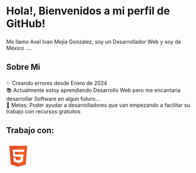 <h1 align="left">Hola!, Bienvenidos a mi perfil de GitHub!</h1>

###

<p align="left">Me llamo Axel Ivan Mejia Gonzalez, soy un Desarrollador Web y soy de México ....</p>

###

<h2 align="left">Sobre Mi</h2>

###

<p align="left">✨ Creando errores desde Enero de 2024<br>📚 Actualmente estoy aprendiendo Desarrollo Web pero me encantaria desarrollar Software en algun futuro...<br>🎯 Metas: Poder ayudar a desarrolladores que van empezando a facilitar su trabajo con recursos gratuitos

###

<h2 align="left">Trabajo con: </h2>

###

<div align="left">
  <svg width="64px" height="64px" viewBox="0 0 32 32" fill="none" xmlns="http://www.w3.org/2000/svg"><g id="SVGRepo_bgCarrier" stroke-width="0"></g><g id="SVGRepo_tracerCarrier" stroke-linecap="round" stroke-linejoin="round"></g><g id="SVGRepo_iconCarrier"> <path d="M6 28L4 3H28L26 28L16 31L6 28Z" fill="#E44D26"></path> <path d="M26 5H16V29.5L24 27L26 5Z" fill="#F16529"></path> <path d="M9.5 17.5L8.5 8H24L23.5 11H11.5L12 14.5H23L22 24L16 26L10 24L9.5 19H12.5L13 21.5L16 22.5L19 21.5L19.5 17.5H9.5Z" fill="white"></path> </g></svg>
</div>

###
